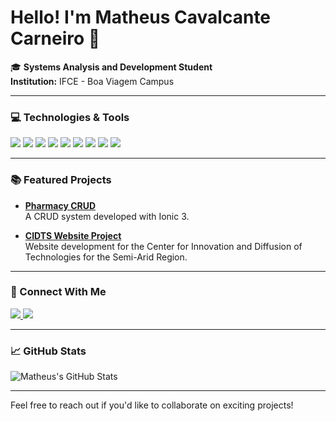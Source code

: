 # Hello! I'm Matheus Cavalcante Carneiro 👋

🎓 **Systems Analysis and Development Student**  
**Institution:** IFCE - Boa Viagem Campus  

---

### 💻 Technologies & Tools
<p align="left">
  <img src="https://img.shields.io/badge/-Python-3776AB?style=for-the-badge&logo=python&logoColor=white" />
  <img src="https://img.shields.io/badge/-Django-092E20?style=for-the-badge&logo=django&logoColor=white" />
  <img src="https://img.shields.io/badge/-C-A8B9CC?style=for-the-badge&logo=c&logoColor=white" />
  <img src="https://img.shields.io/badge/-HTML5-E34F26?style=for-the-badge&logo=html5&logoColor=white" />
  <img src="https://img.shields.io/badge/-CSS3-1572B6?style=for-the-badge&logo=css3&logoColor=white" />
  <img src="https://img.shields.io/badge/-Ionic-3880FF?style=for-the-badge&logo=ionic&logoColor=white" />
  <img src="https://img.shields.io/badge/-SQL-4479A1?style=for-the-badge&logo=postgresql&logoColor=white" />
  <img src="https://img.shields.io/badge/-Git-F05032?style=for-the-badge&logo=git&logoColor=white" />
  <img src="https://img.shields.io/badge/-GitHub-181717?style=for-the-badge&logo=github&logoColor=white" />
</p>

---

### 📚 Featured Projects
- **[Pharmacy CRUD](https://github.com/MatheusCarneir0/App-Farmacia-Ionic)**  
  A CRUD system developed with Ionic 3.

- **[CIDTS Website Project](https://github.com/MatheusCarneir0/Projeto-Site-CIDTS)**  
  Website development for the Center for Innovation and Diffusion of Technologies for the Semi-Arid Region.

---

### 🔗 Connect With Me
<p align="left">
  <a href="https://www.linkedin.com/in/matheus-cavalcante-carneiro-443008308/" target="_blank">
    <img src="https://img.shields.io/badge/-LinkedIn-0077B5?style=for-the-badge&logo=linkedin&logoColor=white" />
  </a>
  <a href="mailto:matheus.carneiro07@aluno.ifce.edu.br">
    <img src="https://img.shields.io/badge/-Email-D14836?style=for-the-badge&logo=gmail&logoColor=white" />
  </a>
</p>

---

### 📈 GitHub Stats
![Matheus's GitHub Stats](https://github-readme-stats.vercel.app/api?username=MatheusCarneir0&show_icons=true&hide_border=true&count_private=true&theme=radical)

---

Feel free to reach out if you'd like to collaborate on exciting projects!
